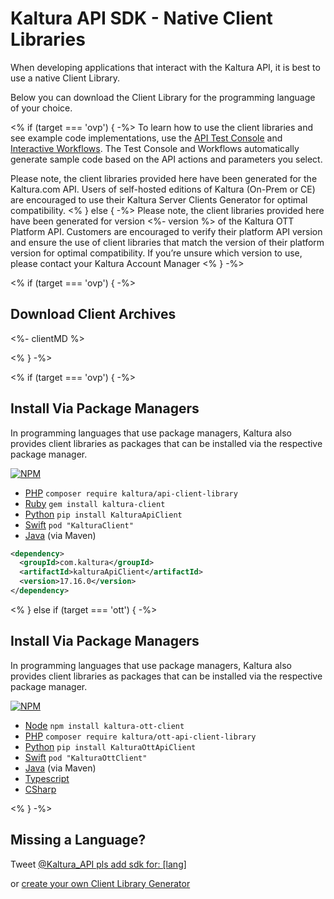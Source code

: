 # Kaltura API SDK - Native Client Libraries

When developing applications that interact with the Kaltura API, it is best to use a native Client Library.

Below you can download the Client Library for the programming language of your choice.

<% if (target === 'ovp') { -%>
To learn how to use the client libraries and see example code implementations, use the [API Test Console](/console) and [Interactive Workflows](/workflows).
The Test Console and Workflows automatically generate sample code based on the API actions and parameters you select.

Please note, the client libraries provided here have been generated for the Kaltura.com API.
Users of self-hosted editions of Kaltura (On-Prem or CE) are encouraged to use their Kaltura Server Clients Generator for optimal compatibility.
<% } else { -%>
Please note, the client libraries provided here have been generated for version <%- version %> of the Kaltura OTT Platform API. Customers are encouraged to verify their platform API version and ensure the use of client libraries that match the version of their platform version for optimal compatibility. If you’re unsure which version to use, please contact your Kaltura Account Manager
<% } -%>

<% if (target === 'ovp') { -%>
## Download Client Archives
<style>
.client-lib-link {
  width: 71px;
  height: 81px;
  overflow: hidden;
  margin-top: 12px;
  margin-right: 12px;
  display: inline-block;
  background-image: url(assets/img/client-libs.png);
  background-position: -70px;
}
</style>

<%- clientMD %>

<script>
  window.jquery('.client-lib-link').click(function() {
    var lang = $(this).attr('data-language');
    mixpanel.track('client_library', {language: lang});
  })
</script>

<% } -%>

<% if (target === 'ovp') { -%>
## Install Via Package Managers
In programming languages that use package managers, Kaltura also provides
client libraries as packages that can be installed via the respective package manager.

[![NPM](https://nodei.co/npm/kaltura-client.png?downloads=true&downloadRank=true&stars=true)](https://nodei.co/npm/kaltura-client/)

* [PHP](https://packagist.org/packages/kaltura/api-client-library) `composer require kaltura/api-client-library`
* [Ruby](https://rubygems.org/gems/kaltura-client) `gem install kaltura-client`
* [Python](https://pypi.python.org/pypi/KalturaApiClient) `pip install KalturaApiClient`
* [Swift](http://cocoapods.org/pods/KalturaClient) `pod "KalturaClient"`
* [Java](https://mvnrepository.com/artifact/com.kaltura/kalturaApiClient) (via Maven)

```xml
<dependency>
  <groupId>com.kaltura</groupId>
  <artifactId>kalturaApiClient</artifactId>
  <version>17.16.0</version>
</dependency>
```
<% } else if (target === 'ott') { -%>

## Install Via Package Managers
In programming languages that use package managers, Kaltura also provides
client libraries as packages that can be installed via the respective package manager.

[![NPM](https://nodei.co/npm/kaltura-ott-client.png?downloads=true&downloadRank=true&stars=true)](https://nodei.co/npm/kaltura-ott-client/)

* [Node](https://nodei.co/npm/kaltura-ott-client/) `npm install kaltura-ott-client`
* [PHP](https://packagist.org/packages/kaltura/ott-api-client-library) `composer require kaltura/ott-api-client-library`
* [Python](https://pypi.python.org/pypi/KalturaOttApiClient) `pip install KalturaOttApiClient`
* [Swift](http://cocoapods.org/pods/KalturaOttClient) `pod "KalturaOttClient"`
* [Java](https://mvnrepository.com/artifact/com.kaltura/KalturaOttApiClient) (via Maven)
* [Typescript](https://github.com/kaltura/KalturaOttGeneratedAPIClientsTypescript)
* [CSharp](https://github.com/kaltura/KalturaOttGeneratedAPIClientsCsharp)

<% } -%>


## Missing a Language?
Tweet [@Kaltura_API pls add sdk for: [lang]](http://twitter.com/?status=@Kaltura_API%20pls%20add%20sdk%20for%3A%20%5Bprogramming_language%5D)

or [create your own Client Library Generator](https://knowledge.kaltura.com/introduction-kaltura-client-libraries#GeneratingaKalturaClientLibrary)
